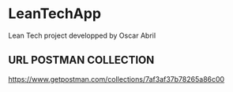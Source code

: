 # LeanTechApp
Lean Tech project developped by Oscar Abril 

## URL POSTMAN COLLECTION 
https://www.getpostman.com/collections/7af3af37b78265a86c00
